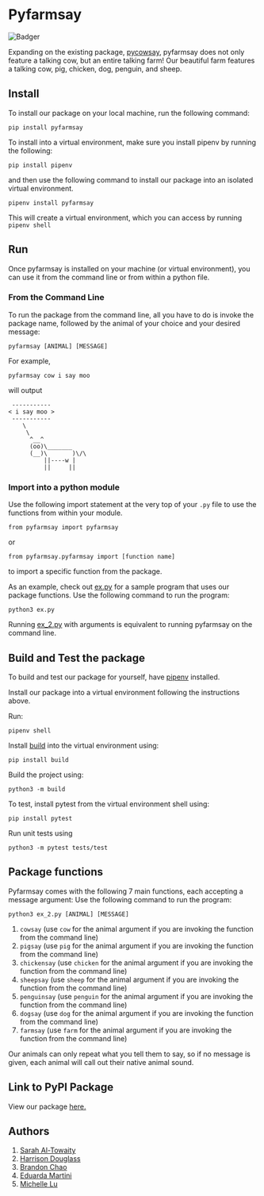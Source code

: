 # Pyfarmsay
![Badger](https://github.com/software-students-fall2022/python-package-exercise-project-3-team-4/actions/workflows/github-workflow.yml/badge.svg)

Expanding on the existing package, [pycowsay](https://pypi.org/project/pycowsay/), pyfarmsay does not only feature a talking cow, but an entire talking farm! Our beautiful farm features a talking cow, pig, chicken, dog, penguin, and sheep. 

## Install 
To install our package on your local machine, run the following command:

```
pip install pyfarmsay 
```

To install into a virtual environment, make sure you install pipenv by running the following:
```
pip install pipenv
```
and then use the following command to install our package into an isolated virtual environment. 
```
pipenv install pyfarmsay 
```

This will create a virtual environment, which you can access by running ```pipenv shell```

## Run 
Once pyfarmsay is installed on your machine (or virtual environment), you can use it from the command line or from within a python file. 
### From the Command Line
To run the package from the command line, all you have to do is invoke the package name, followed by the animal of your choice and your desired message:
```
pyfarmsay [ANIMAL] [MESSAGE]
```
For example, 

```
pyfarmsay cow i say moo
```
will output

```
 -----------
< i say moo >
 -----------
    \
     \
      ^__^
      (oo)\_______
      (__)\       )\/\
          ||----w |
          ||     ||

```

### Import into a python module
Use the following import statement at the very top of your `.py` file to use the functions from within your module. 
```
from pyfarmsay import pyfarmsay
```
or 

```
from pyfarmsay.pyfarmsay import [function name]
```
to import a specific function from the package.

As an example, check out [ex.py](example_files/ex.py) for a sample program that uses our package 
functions. Use the following command to run the program:

```
python3 ex.py
```

Running [ex_2.py](example_files/ex_2.py) with arguments is equivalent to running pyfarmsay on the command line.

## Build and Test the package 
To build and test our package for yourself, have [pipenv](https://packaging.python.org/en/latest/tutorials/managing-dependencies/#managing-dependencies)
installed. 

Install our package into a virtual environment following the instructions above. 

Run:
```
pipenv shell
```
Install [build](https://packaging.python.org/en/latest/tutorials/packaging-projects/#generating-distribution-archives) into the virtual 
environment using:

```
pip install build
```
Build the project using:

```
python3 -m build
```
To test, install pytest from the virtual environment shell using:

```
pip install pytest
```
Run unit tests using 

```
python3 -m pytest tests/test
```
## Package functions
Pyfarmsay comes with the following 7 main functions, each accepting a message argument:
Use the following command to run the program:

```
python3 ex_2.py [ANIMAL] [MESSAGE]
```

1. `cowsay` (use `cow` for the animal argument if you are invoking the function from the command line)
2. `pigsay` (use `pig` for the animal argument if you are invoking the function from the command line)
3. `chickensay` (use `chicken` for the animal argument if you are invoking the function from the command line)
4. `sheepsay` (use `sheep` for the animal argument if you are invoking the function from the command line)
5. `penguinsay` (use `penguin` for the animal argument if you are invoking the function from the command line)
6. `dogsay` (use `dog` for the animal argument if you are invoking the function from the command line)
7. `farmsay` (use `farm` for the animal argument if you are invoking the function from the command line)

Our animals can only repeat what you tell them to say, so if no message is given, each animal will call out their native animal sound. 

## Link to PyPI Package
View our package [here.](https://pypi.org/project/pyfarmsay/0.1.3/)

## Authors
1. [Sarah Al-Towaity](https://github.com/sarah-altowaity1)
2. [Harrison Douglass](https://github.com/hpdouglass)
3. [Brandon Chao](https://github.com/Sciao)
4. [Eduarda Martini](https://github.com/ezmartini)
5. [Michelle Lu](https://github.com/michellelu78?tab=repositories)

